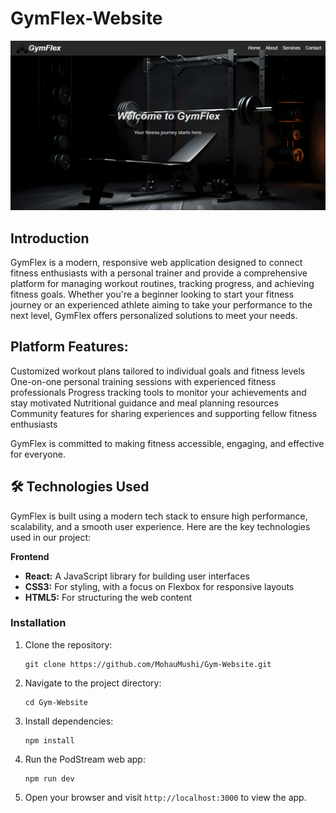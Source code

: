 # GymFlex-Website
![GymFlex](/public/GymFlex.png)
## Introduction
GymFlex is a modern, responsive web application designed to connect fitness enthusiasts with a personal trainer and provide a comprehensive platform for managing workout routines, tracking progress, and achieving fitness goals. Whether you're a beginner looking to start your fitness journey or an experienced athlete aiming to take your performance to the next level, GymFlex offers personalized solutions to meet your needs.

## Platform Features:

Customized workout plans tailored to individual goals and fitness levels
One-on-one personal training sessions with experienced fitness professionals
Progress tracking tools to monitor your achievements and stay motivated
Nutritional guidance and meal planning resources
Community features for sharing experiences and supporting fellow fitness enthusiasts

GymFlex is committed to making fitness accessible, engaging, and effective for everyone.

## 🛠️ Technologies Used
GymFlex is built using a modern tech stack to ensure high performance, scalability, and a smooth user experience. Here are the key technologies used in our project:

 **Frontend**

- **React:** A JavaScript library for building user interfaces
- **CSS3:** For styling, with a focus on Flexbox for responsive layouts
- **HTML5:** For structuring the web content


### Installation

1. Clone the repository:
   ```
   git clone https://github.com/MohauMushi/Gym-Website.git
   ```

2. Navigate to the project directory:
   ```
   cd Gym-Website
   ```

3. Install dependencies:
   ```
   npm install
   ```

4. Run the PodStream web app:
   ```
   npm run dev
   ```

5. Open your browser and visit `http://localhost:3000` to view the app.